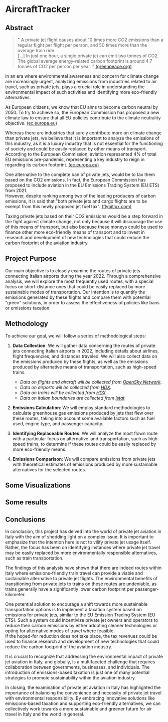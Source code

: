 # AircraftTracker
## Abstract
>" A private jet flight causes about 10 times more CO2 emissions than a regular flight per flight per person, and 50 times more than the average train ride.  
> [...] In just one hour, a single private jet can emit two tonnes of CO2. The global average energy-related carbon footprint is around 4.7 tonnes of CO2 per person per year. " [(greenpeace.org)](https://www.greenpeace.org/international/act/ban-private-jets/)

In an era where environmental awareness and concern for climate change are increasingly urgent, analyzing emissions from industries related to air travel, such as private jets, plays a crucial role in understanding the environmental impact of such activities and identifying more eco-friendly alternatives.

As European citizens, we know that EU aims to become carbon neutral by 2050. To try to achieve so, the European Commission has proposed a new climate law to ensure that all EU policies contribute to the climate neutrality objective. [(ec.europa.eu)](https://ec.europa.eu/clima/policies/eu-climate-action/law_en)

Whereas there are industries that surely contribute more on climate change than private jets, we believe that it is important to analyze the emissions of this industry, as it is a luxury industry that is not essential for the functioning of society and could be easily replaced by other means of transport.  
According to the European Commission, aviation represented 4% of total EU emissions pre-pandemic, representing a key industry to reign in regarding its carbon footprint. [(ec.europa.eu)](https://ec.europa.eu/clima/policies/transport/aviation_en)

One alternative to the complete ban of private jets, would be to tax them based on the CO2 emissions. In fact, the European Commission has proposed to include aviation in the EU Emissions Trading System (EU ETS) from 2021.  
However, despite ranking among two of the leading producers of carbon emissions, it is said that "both private jets and cargo flights are to be exempt from this newly proposed jet fuel tax". [(flybitlux.com)](https://flybitlux.com/eu-proposes-to-exempt-private-jets-from-fuel-tax/)

Taxing private jets based on their CO2 emissions would be a step forward in the fight against climate change, not only because it will discourage the use of this means of transport, but also because these moneys could be used to finance other more eco-friendly means of transport and to invest in research and development of new technologies that could reduce the carbon footprint of the aviation industry.

## Project Purpose

Our main objective is to closely examine the routes of private jets connecting Italian airports during the year 2022. Through a comprehensive analysis, we will explore the most frequently used routes, with a special focus on short-distance ones that could be easily replaced by more sustainable modes of transportation. Our intention is to quantify the emissions generated by these flights and compare them with potential "green" solutions, in order to assess the effectiveness of policies like bans or emissions taxation.

## Methodology

To achieve our goal, we will follow a series of methodological steps:

1. **Data Collection**: We will gather data concerning the routes of private jets connecting Italian airports in 2022, including details about airlines, flight frequencies, and distances traveled. We will also collect data on the emissions produced by these flights, as well as the emissions produced by alternative means of transportation, such as high-speed trains.  

    - *Data on flights and aircraft will be collected from [OpenSky Network](https://opensky-network.org/).*  
    - *Data on airports will be collected from [HDX](https://data.humdata.org/dataset/ourairports-ita?force_layout=desktop).*  
    - *Data on trains will be collected from [HDX](https://data.humdata.org).*  
    - *Data on italian boundaries are collected from [Istat](https://www.istat.it/it/archivio/222527)*  

2. **Emissions Calculation**: We will employ standard methodologies to calculate greenhouse gas emissions produced by jets that flew over these routes, taking into account some available factors such as fuel used, engine type, and passenger capacity.

3. **Identifying Replaceable Routes**: We will analyze the most flown route with a particular focus on alternative land transportation, such as high-speed trains, to determine if these routes could be easily replaced by more eco-friendly means.

4. **Emissions Comparison**: We will compare emissions from private jets with theoretical estimates of emissions produced by more sustainable alternatives for the selected routes.

## Some Visualizations

## Some results

## Conclusions
In conclusion, this project has delved into the world of private jet aviation in Italy with the aim of shedding light on a complex issue. It is important to emphasize that the intention here is not to vilify private jet usage itself. Rather, the focus has been on identifying instances where private jet travel may be easily replaced by more environmentally responsible alternatives, such as train transportation.

The findings of this analysis have shown that there are indeed routes within Italy where emissions-friendly train travel can provide a viable and sustainable alternative to private jet flights. The environmental benefits of transitioning from private jets to trains on these routes are undeniable, as trains generally have a significantly lower carbon footprint per passenger-kilometer.

One potential solution to encourage a shift towards more sustainable transportation options is to implement a taxation system based on emissions for private jets, similar to the EU Emission Trading System (EU ETS). Such a system could incentivize private jet owners and operators to reduce their carbon emissions by either adopting cleaner technologies or opting for alternative modes of travel where feasible.  
If the hoped-for reduction does not take place, the tax revenues could be used to finance research and development of new technologies that could reduce the carbon footprint of the aviation industry.

It is crucial to recognize that addressing the environmental impact of private jet aviation in Italy, and globally, is a multifaceted challenge that requires collaboration between governments, businesses, and individuals. The introduction of emissions-based taxation is just one of many potential strategies to promote sustainability within the aviation industry.

In closing, the examination of private jet aviation in Italy has highlighted the importance of balancing the convenience and necessity of private jet travel with environmental responsibility. By embracing innovative solutions like emissions-based taxation and supporting eco-friendly alternatives, we can collectively work towards a more sustainable and greener future for air travel in Italy and the world in general.

